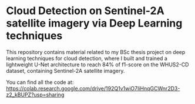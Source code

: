 # Cloud Detection on Sentinel-2A satellite imagery via Deep Learning techniques
This repository contains material related to my BSc thesis project on deep learning techniques for cloud detection, where I built and trained a lightweight U-Net architecture to reach 84% of f1-score on the WHUS2-CD dataset, containing Sentinel-2A satellite imagery.

You can find all the code at: https://colab.research.google.com/drive/192Q1v1wiO7IiHnqGCWnr2D3-z2_kBUPZ?usp=sharing

